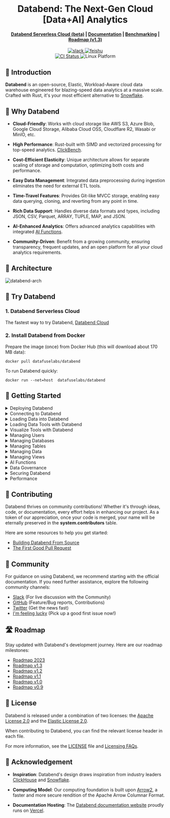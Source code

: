<h1 align="center">Databend: The Next-Gen Cloud [Data+AI] Analytics</h1>

<div align="center">

<h4 align="center">
  <a href="https://databend.rs/doc/cloud">Databend Serverless Cloud (beta)</a>  |
  <a href="https://databend.rs/doc">Documentation</a>  |
  <a href="https://benchmark.clickhouse.com/">Benchmarking</a>  |
  <a href="https://github.com/datafuselabs/databend/issues/11868">Roadmap (v1.3)</a>

</h4>

<div>
<a href="https://link.databend.rs/join-slack">
<img src="https://img.shields.io/badge/slack-databend-0abd59?logo=slack" alt="slack" />
</a>

<a href="https://link.databend.rs/join-feishu">
<img src="https://img.shields.io/badge/feishu-databend-0abd59" alt="feishu" />
</a>

<br>

<a href="https://github.com/datafuselabs/databend/actions/workflows/release.yml">
<img src="https://img.shields.io/github/actions/workflow/status/datafuselabs/databend/release.yml?branch=main" alt="CI Status" />
</a>

<img src="https://img.shields.io/badge/Platform-Linux%2C%20macOS%2C%20ARM-green.svg?style=flat" alt="Linux Platform" />

</div>
</div>

## 🐋 Introduction

**Databend** is an open-source, Elastic, Workload-Aware cloud data warehouse engineered for blazing-speed data analytics at a massive scale. Crafted with Rust, it's your most efficient alternative to [Snowflake](https://snowflake.com). 

## 🚀 Why Databend

- **Cloud-Friendly**: Works with cloud storage like AWS S3, Azure Blob, Google Cloud Storage, Alibaba Cloud OSS, Cloudflare R2, Wasabi or MinIO, etc.

- **High Performance**: Rust-built with SIMD and vectorized processing for top-speed analytics. [ClickBench](https://databend.rs/blog/clickbench-databend-top).

- **Cost-Efficient Elasticity**: Unique architecture allows for separate scaling of storage and computation, optimizing both costs and performance.

- **Easy Data Management**: Integrated data preprocessing during ingestion eliminates the need for external ETL tools.

- **Time-Travel Features**: Provides Git-like MVCC storage, enabling easy data querying, cloning, and reverting from any point in time.

- **Rich Data Support**: Handles diverse data formats and types, including JSON, CSV, Parquet, ARRAY, TUPLE, MAP, and JSON.

- **AI-Enhanced Analytics**: Offers advanced analytics capabilities with integrated [AI Functions](https://databend.rs/doc/sql-functions/ai-functions/).

- **Community-Driven**: Benefit from a growing community, ensuring transparency, frequent updates, and an open platform for all your cloud analytics requirements.

## 📐 Architecture

![databend-arch](https://user-images.githubusercontent.com/172204/181448994-2b7c1623-6b20-4398-8917-45acca95ba90.png)


## 🚀 Try Databend

### 1. Databend Serverless Cloud

The fastest way to try Databend, [Databend Cloud](https://databend.rs/doc/cloud/)

### 2. Install Databend from Docker

Prepare the image (once) from Docker Hub (this will download about 170 MB data):

```shell
docker pull datafuselabs/databend
```

To run Databend quickly:
```shell
docker run --net=host  datafuselabs/databend
```

## 🚀 Getting Started

<details>
<summary>Deploying Databend</summary>

- [Understanding Deployment Modes](https://databend.rs/doc/deploy/understanding-deployment-modes)
- [Deploying a Standalone Databend](https://databend.rs/doc/deploy/deploying-databend)
- [Expanding a Standalone Databend](https://databend.rs/doc/deploy/expanding-to-a-databend-cluster)
- [Databend Cloud (Beta)](https://databend.rs/doc/cloud)
</details>

<details>
<summary>Connecting to Databend</summary>

- [Connecting to Databend with BendSQL](https://databend.rs/doc/sql-clients/bendsql)
- [Connecting to Databend with JDBC](https://databend.rs/doc/sql-clients/jdbc)
- [Connecting to Databend with MySQL-Compatible Clients](https://databend.rs/doc/sql-clients/mysql)

</details>

<details>
<summary>Loading Data into Databend</summary>

- [How to Load Data from Local File](https://databend.rs/doc/load-data/load/local)
- [How to Load Data from Bucket](https://databend.rs/doc/load-data/load/s3)
- [How to Load Data from Stage](https://databend.rs/doc/load-data/load/stage)
- [How to Load Data from Remote Files](https://databend.rs/doc/load-data/load/http)
- [Querying Data in Staged Files](https://databend.rs/doc/load-data/transform/querying-stage)
- [Transforming Data During a Load](https://databend.rs/doc/load-data/transform/data-load-transform)
- [How to Unload Data from Databend](https://databend.rs/doc/load-data/unload)

</details>

<details>
<summary>Loading Data Tools with Databend</summary>

- [Apache Kafka](https://databend.rs/doc/load-data/load-db/kafka)
- [Airbyte](https://databend.rs/doc/load-data/load-db/airbyte)
- [dbt](https://databend.rs/doc/load-data/load-db/dbt)
- [Debezium](https://databend.rs/doc/load-data/load-db/debezium)
- [Apache Flink CDC](https://databend.rs/doc/load-data/load-db/flink-cdc)
- [DataDog Vector](https://databend.rs/doc/load-data/load-db/vector)
- [Addax](https://databend.rs/doc/load-data/load-db/addax)
- [DataX](https://databend.rs/doc/load-data/load-db/datax)

</details>

<details>
<summary>Visualize Tools with Databend</summary>

- [Metabase](https://databend.rs/doc/visualize/metabase)
- [Tableau](https://databend.rs/doc/visualize/tableau)
- [Grafana](https://databend.rs/doc/visualize/grafana)
- [Jupyter Notebook](https://databend.rs/doc/visualize/jupyter)
- [Deepnote](https://databend.rs/doc/visualize/deepnote)
- [MindsDB](https://databend.rs/doc/visualize/mindsdb)
- [Redash](https://databend.rs/doc/visualize/redash)

</details>

<details>
<summary>Managing Users</summary>

- [How to Create a User](https://databend.rs/doc/sql-commands/ddl/user/user-create-user)
- [How to Grant Privileges to a User](https://databend.rs/doc/sql-commands/ddl/user/grant-privileges)
- [How to Revoke Privileges from a User](https://databend.rs/doc/sql-commands/ddl/user/revoke-privileges)
- [How to Create a Role](https://databend.rs/doc/sql-commands/ddl/user/user-create-role)
- [How to Grant Privileges to a Role](https://databend.rs/doc/sql-commands/ddl/user/grant-privileges)
- [How to Grant Role to a User](https://databend.rs/doc/sql-commands/ddl/user/grant-role)
- [How to Revoke Role from a User](https://databend.rs/doc/sql-commands/ddl/user/revoke-role)
</details>

<details>
<summary>Managing Databases</summary>

- [How to Create a Database](https://databend.rs/doc/sql-commands/ddl/database/ddl-create-database)
- [How to Drop a Database](https://databend.rs/doc/sql-commands/ddl/database/ddl-drop-database)
</details>

<details>
<summary>Managing Tables</summary>

- [How to Create a Table](https://databend.rs/doc/sql-commands/ddl/table/ddl-create-table)
- [How to Drop a Table](https://databend.rs/doc/sql-commands/ddl/table/ddl-drop-table)
- [How to Rename a Table](https://databend.rs/doc/sql-commands/ddl/table/ddl-rename-table)
- [How to Truncate a Table](https://databend.rs/doc/sql-commands/ddl/table/ddl-truncate-table)
- [How to Flash Back a Table](https://databend.rs/doc/sql-commands/ddl/table/flashback-table)
- [How to Add/Drop Table Column](https://databend.rs/doc/sql-commands/ddl/table/alter-table-column)
</details>

<details>
<summary>Managing Data</summary>

- [COPY](https://databend.rs/doc/sql-commands/dml/dml-copy-into-table)
- [INSERT](https://databend.rs/doc/sql-commands/dml/dml-insert)
- [DELETE](https://databend.rs/doc/sql-commands/dml/dml-delete-from)
- [UPDATE](https://databend.rs/doc/sql-commands/dml/dml-update)
- [REPLACE](https://databend.rs/doc/sql-commands/dml/dml-replace)
</details>

<details>
<summary>Managing Views</summary>

- [How to Create a View](https://databend.rs/doc/sql-commands/ddl/view/ddl-create-view)
- [How to Drop a View](https://databend.rs/doc/sql-commands/ddl/view/ddl-drop-view)
- [How to Alter a View](https://databend.rs/doc/sql-commands/ddl/view/ddl-alter-view)
</details>

<details>
<summary>AI Functions</summary>

- [Generating SQL with AI](https://databend.rs/doc/sql-functions/ai-functions/ai-to-sql)
- [Creating Embedding Vectors](https://databend.rs/doc/sql-functions/ai-functions/ai-embedding-vector)
- [Computing Text Similarities](https://databend.rs/doc/sql-functions/ai-functions/ai-cosine-distance)
- [Text Completion with AI](https://databend.rs/doc/sql-functions/ai-functions/ai-text-completion)
</details>

<details>
<summary>Data Governance</summary>

- [How to Create Data Masking Policy](https://databend.rs/doc/sql-commands/ddl/mask-policy/create-mask-policy)
- [How to Drop Data Masking Policy](https://databend.rs/doc/sql-commands/ddl/mask-policy/drop-mask-policy)

</details>

<details>
<summary>Securing Databend</summary>

- [How to Create Network Policy](https://databend.rs/doc/sql-commands/ddl/network-policy/ddl-create-policy)
- [How to Drop Network Policy](https://databend.rs/doc/sql-commands/ddl/network-policy/ddl-drop-policy)
- [How to Alter Network Policy](https://databend.rs/doc/sql-commands/ddl/network-policy/ddl-alter-policy)

</details>


<details>
<summary>Performance</summary>
  
- [Review Clickbench](https://databend.rs/blog/clickbench-databend-top)
- [How to Benchmark Databend using TPC-H](https://databend.rs/blog/2022/08/08/benchmark-tpc-h)
  
</details>


## 🤝 Contributing

Databend thrives on community contributions! Whether it's through ideas, code, or documentation, every effort helps in enhancing our project. As a token of our appreciation, once your code is merged, your name will be eternally preserved in the **system.contributors** table.

Here are some resources to help you get started:

- [Building Databend From Source](https://databend.rs/doc/contributing/building-from-source)
- [The First Good Pull Request](https://databend.rs/doc/contributing/good-pr)


## 👥 Community

For guidance on using Databend, we recommend starting with the official documentation. If you need further assistance, explore the following community channels:

- [Slack](https://link.databend.rs/join-slack) (For live discussion with the Community)
- [GitHub](https://github.com/datafuselabs/databend) (Feature/Bug reports, Contributions)
- [Twitter](https://twitter.com/DatabendLabs) (Get the news fast)
- [I'm feeling lucky](https://link.databend.rs/i-m-feeling-lucky) (Pick up a good first issue now!)


## 🛣️ Roadmap

Stay updated with Databend's development journey. Here are our roadmap milestones:

- [Roadmap 2023](https://github.com/datafuselabs/databend/issues/9448)
- [Roadmap v1.3](https://github.com/datafuselabs/databend/issues/11868)
- [Roadmap v1.2](https://github.com/datafuselabs/databend/issues/11073)
- [Roadmap v1.1](https://github.com/datafuselabs/databend/issues/10334)
- [Roadmap v1.0](https://github.com/datafuselabs/databend/issues/9604)
- [Roadmap v0.9](https://github.com/datafuselabs/databend/issues/7052)


## 📜 License

Databend is released under a combination of two licenses: the [Apache License 2.0](licenses/Apache-2.0.txt) and the [Elastic License 2.0](licenses/Elastic.txt).

When contributing to Databend, you can find the relevant license header in each file.

For more information, see the [LICENSE](LICENSE) file and [Licensing FAQs](https://databend.rs/doc/enterprise/license).


## 🙏 Acknowledgement

- **Inspiration**: Databend's design draws inspiration from industry leaders [ClickHouse](https://github.com/clickhouse/clickhouse) and [Snowflake](https://docs.snowflake.com/en/user-guide/intro-key-concepts.html#snowflake-architecture).

- **Computing Model**: Our computing foundation is built upon [Arrow2](https://github.com/jorgecarleitao/arrow2), a faster and more secure rendition of the Apache Arrow Columnar Format.

- **Documentation Hosting**: The [Databend documentation website](https://databend.rs) proudly runs on [Vercel](https://vercel.com/?utm_source=databend&utm_campaign=oss).
